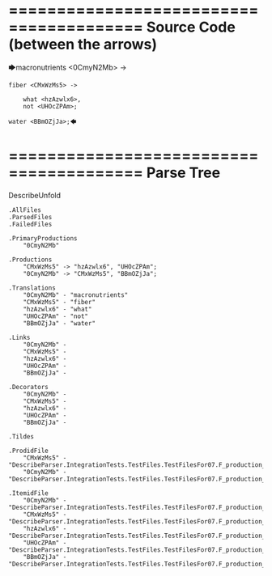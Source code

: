 ========================================
Source Code (between the arrows)
========================================

🡆macronutrients <0CmyN2Mb> ->

    fiber <CMxWzMs5> ->

        what <hzAzwlx6>,
        not <UHOcZPAm>;
    
    water <BBmOZjJa>;🡄

========================================
Parse Tree
========================================
DescribeUnfold

    .AllFiles
    .ParsedFiles
    .FailedFiles

    .PrimaryProductions
        "0CmyN2Mb" 

    .Productions
        "CMxWzMs5" -> "hzAzwlx6", "UHOcZPAm";
        "0CmyN2Mb" -> "CMxWzMs5", "BBmOZjJa";

    .Translations
        "0CmyN2Mb" - "macronutrients"
        "CMxWzMs5" - "fiber"
        "hzAzwlx6" - "what"
        "UHOcZPAm" - "not"
        "BBmOZjJa" - "water"

    .Links
        "0CmyN2Mb" - 
        "CMxWzMs5" - 
        "hzAzwlx6" - 
        "UHOcZPAm" - 
        "BBmOZjJa" - 

    .Decorators
        "0CmyN2Mb" - 
        "CMxWzMs5" - 
        "hzAzwlx6" - 
        "UHOcZPAm" - 
        "BBmOZjJa" - 

    .Tildes

    .ProdidFile
        "CMxWzMs5" - "DescribeParser.IntegrationTests.TestFiles.TestFilesFor07.F_production_in_production1.ds"
        "0CmyN2Mb" - "DescribeParser.IntegrationTests.TestFiles.TestFilesFor07.F_production_in_production1.ds"

    .ItemidFile
        "0CmyN2Mb" - "DescribeParser.IntegrationTests.TestFiles.TestFilesFor07.F_production_in_production1.ds"
        "CMxWzMs5" - "DescribeParser.IntegrationTests.TestFiles.TestFilesFor07.F_production_in_production1.ds"
        "hzAzwlx6" - "DescribeParser.IntegrationTests.TestFiles.TestFilesFor07.F_production_in_production1.ds"
        "UHOcZPAm" - "DescribeParser.IntegrationTests.TestFiles.TestFilesFor07.F_production_in_production1.ds"
        "BBmOZjJa" - "DescribeParser.IntegrationTests.TestFiles.TestFilesFor07.F_production_in_production1.ds"

